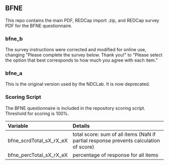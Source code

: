 ## BFNE

This repo contains the main PDF, REDCap import .zip, and REDCap survey PDF for the BFNE questionnaire.


### bfne_b
The survey instructions were corrected and modified for online use, changing "Please complete the survey below. Thank you!" to "Please select the option that best corresponds to how much you agree with each item."

### bfne_a
This is the original version used by the NDCLab. It is now deprecated.


### Scoring Script
The BFNE questionnaire is included in the repository scoring script. Threshold for scoring is 100%.

| Variable | Details |
| :--  | :--  |
| bfne_scrdTotal_sX_rX_eX | total score: sum of all items (NaN if partial response prevents calculation of score) |
| bfne_percTotal_sX_rX_eX | percentage of response for all items |